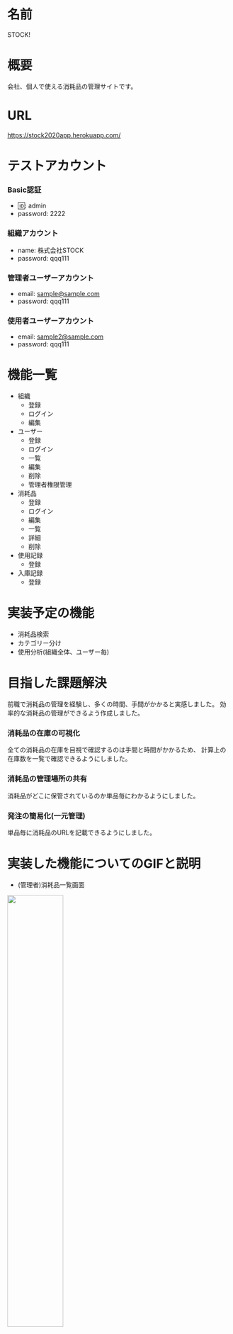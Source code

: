 # 名前
STOCK!

# 概要
会社、個人で使える消耗品の管理サイトです。

# URL
https://stock2020app.herokuapp.com/

# テストアカウント
### Basic認証
* 🆔: admin
* password: 2222
### 組織アカウント
* name: 株式会社STOCK
* password: qqq111
### 管理者ユーザーアカウント
* email: sample@sample.com
* password: qqq111
### 使用者ユーザーアカウント
* email: sample2@sample.com
* password: qqq111

# 機能一覧
* 組織
  * 登録
  * ログイン
  * 編集
* ユーザー
  * 登録
  * ログイン
  * 一覧
  * 編集
  * 削除
  * 管理者権限管理
* 消耗品
  * 登録
  * ログイン
  * 編集
  * 一覧
  * 詳細
  * 削除
* 使用記録
  * 登録
* 入庫記録
  * 登録

# 実装予定の機能
  * 消耗品検索
  * カテゴリー分け
  * 使用分析(組織全体、ユーザー毎)

# 目指した課題解決
前職で消耗品の管理を経験し、多くの時間、手間がかかると実感しました。
効率的な消耗品の管理ができるよう作成しました。
### 消耗品の在庫の可視化
全ての消耗品の在庫を目視で確認するのは手間と時間がかかるため、
計算上の在庫数を一覧で確認できるようにしました。
### 消耗品の管理場所の共有
消耗品がどこに保管されているのか単品毎にわかるようにしました。
### 発注の簡易化(一元管理)
単品毎に消耗品のURLを記載できるようにしました。


# 実装した機能についてのGIFと説明
* (管理者)消耗品一覧画面
<img src="https://user-images.githubusercontent.com/72071661/100399854-b6ccc480-3097-11eb-9eed-50d70739dc8b.png" width=50%>

* (使用者)消耗品一覧画面
<img src="https://user-images.githubusercontent.com/72071661/100399894-df54be80-3097-11eb-8616-16a9058b7173.png" width=50%>

* (管理者)ユーザー 一覧画面
<img src="https://user-images.githubusercontent.com/72071661/100399922-00b5aa80-3098-11eb-9944-88349f1a2d9c.png" width=50%>

# 工夫したポイント
* 権限機能を作成し、使用者は最低限の機能のみにしました。
* クリック数を減らすため、消耗品一覧画面で在庫補正、入庫、使用ができるように実装しました。
* 発注する手間をなくすため、１クリックで発注画面に遷移する仕様にしました。

# 使用技術
* フロントエンド
  * HTML/CSS
  * JavaScript
  * BootStrap
* バックエンド
  * Ruby 2.6.5
  * Rails 6.0.3
* バージョン管理
  * Git/Github
* 本番環境
  * heroku
* 開発環境
  * MySQL
* テスト
  * RSpec

# データベース設計
![ER図](https://user-images.githubusercontent.com/72071661/100399961-29d63b00-3098-11eb-9090-013350bb6ddd.png)

